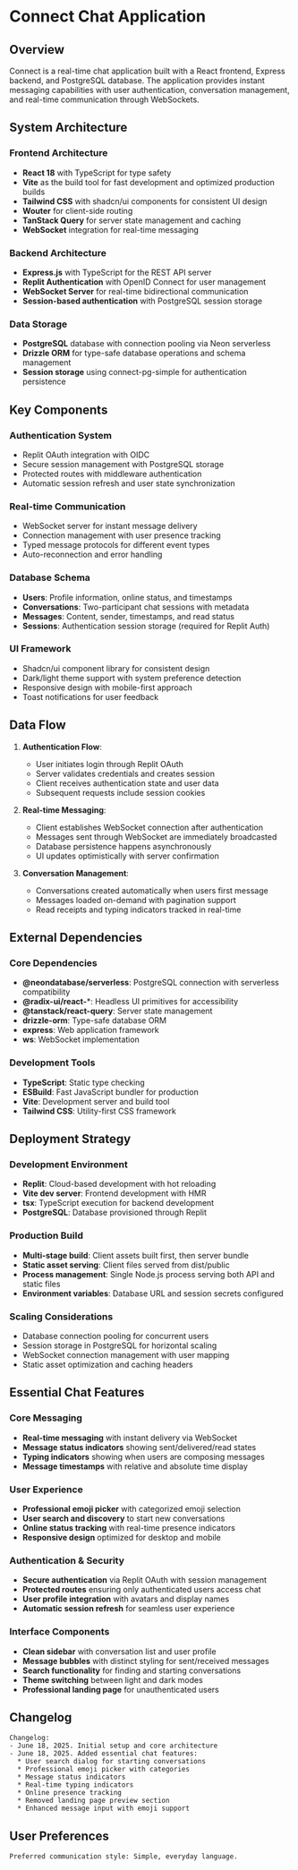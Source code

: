 # Connect Chat Application

## Overview

Connect is a real-time chat application built with a React frontend, Express backend, and PostgreSQL database. The application provides instant messaging capabilities with user authentication, conversation management, and real-time communication through WebSockets.

## System Architecture

### Frontend Architecture
- **React 18** with TypeScript for type safety
- **Vite** as the build tool for fast development and optimized production builds
- **Tailwind CSS** with shadcn/ui components for consistent UI design
- **Wouter** for client-side routing
- **TanStack Query** for server state management and caching
- **WebSocket** integration for real-time messaging

### Backend Architecture
- **Express.js** with TypeScript for the REST API server
- **Replit Authentication** with OpenID Connect for user management
- **WebSocket Server** for real-time bidirectional communication
- **Session-based authentication** with PostgreSQL session storage

### Data Storage
- **PostgreSQL** database with connection pooling via Neon serverless
- **Drizzle ORM** for type-safe database operations and schema management
- **Session storage** using connect-pg-simple for authentication persistence

## Key Components

### Authentication System
- Replit OAuth integration with OIDC
- Secure session management with PostgreSQL storage
- Protected routes with middleware authentication
- Automatic session refresh and user state synchronization

### Real-time Communication
- WebSocket server for instant message delivery
- Connection management with user presence tracking
- Typed message protocols for different event types
- Auto-reconnection and error handling

### Database Schema
- **Users**: Profile information, online status, and timestamps
- **Conversations**: Two-participant chat sessions with metadata
- **Messages**: Content, sender, timestamps, and read status
- **Sessions**: Authentication session storage (required for Replit Auth)

### UI Framework
- Shadcn/ui component library for consistent design
- Dark/light theme support with system preference detection
- Responsive design with mobile-first approach
- Toast notifications for user feedback

## Data Flow

1. **Authentication Flow**:
   - User initiates login through Replit OAuth
   - Server validates credentials and creates session
   - Client receives authentication state and user data
   - Subsequent requests include session cookies

2. **Real-time Messaging**:
   - Client establishes WebSocket connection after authentication
   - Messages sent through WebSocket are immediately broadcasted
   - Database persistence happens asynchronously
   - UI updates optimistically with server confirmation

3. **Conversation Management**:
   - Conversations created automatically when users first message
   - Messages loaded on-demand with pagination support
   - Read receipts and typing indicators tracked in real-time

## External Dependencies

### Core Dependencies
- **@neondatabase/serverless**: PostgreSQL connection with serverless compatibility
- **@radix-ui/react-***: Headless UI primitives for accessibility
- **@tanstack/react-query**: Server state management
- **drizzle-orm**: Type-safe database ORM
- **express**: Web application framework
- **ws**: WebSocket implementation

### Development Tools
- **TypeScript**: Static type checking
- **ESBuild**: Fast JavaScript bundler for production
- **Vite**: Development server and build tool
- **Tailwind CSS**: Utility-first CSS framework

## Deployment Strategy

### Development Environment
- **Replit**: Cloud-based development with hot reloading
- **Vite dev server**: Frontend development with HMR
- **tsx**: TypeScript execution for backend development
- **PostgreSQL**: Database provisioned through Replit

### Production Build
- **Multi-stage build**: Client assets built first, then server bundle
- **Static asset serving**: Client files served from dist/public
- **Process management**: Single Node.js process serving both API and static files
- **Environment variables**: Database URL and session secrets configured

### Scaling Considerations
- Database connection pooling for concurrent users
- Session storage in PostgreSQL for horizontal scaling
- WebSocket connection management with user mapping
- Static asset optimization and caching headers

## Essential Chat Features

### Core Messaging
- **Real-time messaging** with instant delivery via WebSocket
- **Message status indicators** showing sent/delivered/read states
- **Typing indicators** showing when users are composing messages
- **Message timestamps** with relative and absolute time display

### User Experience
- **Professional emoji picker** with categorized emoji selection
- **User search and discovery** to start new conversations
- **Online status tracking** with real-time presence indicators
- **Responsive design** optimized for desktop and mobile

### Authentication & Security
- **Secure authentication** via Replit OAuth with session management
- **Protected routes** ensuring only authenticated users access chat
- **User profile integration** with avatars and display names
- **Automatic session refresh** for seamless user experience

### Interface Components
- **Clean sidebar** with conversation list and user profile
- **Message bubbles** with distinct styling for sent/received messages
- **Search functionality** for finding and starting conversations
- **Theme switching** between light and dark modes
- **Professional landing page** for unauthenticated users

## Changelog

```
Changelog:
- June 18, 2025. Initial setup and core architecture
- June 18, 2025. Added essential chat features:
  * User search dialog for starting conversations
  * Professional emoji picker with categories
  * Message status indicators
  * Real-time typing indicators
  * Online presence tracking
  * Removed landing page preview section
  * Enhanced message input with emoji support
```

## User Preferences

```
Preferred communication style: Simple, everyday language.
```